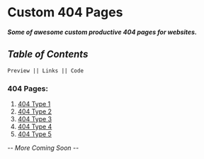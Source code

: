 # Custom 404 Pages

**_Some of awesome custom productive 404 pages for websites._**

## _Table of Contents_

```
Preview || Links || Code
```

### 404 Pages:

1. [404 Type 1](https://imniladri.github.io/Custom404Page/404%20Type%201/404.html)
2. [404 Type 2](https://imniladri.github.io/Custom404Page/404%20Type%202/404.html)
3. [404 Type 3](https://imniladri.github.io/Custom404Page/404%20Type%201/404.html)
4. [404 Type 4](https://imniladri.github.io/Custom404Page/404%20Type%201/404.html)
5. [404 Type 5](https://imniladri.github.io/Custom404Page/404%20Type%201/404.html)

_-- More Coming Soon --_
